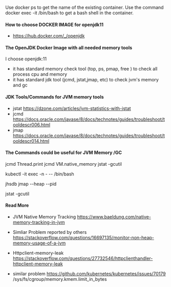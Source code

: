 Use docker ps to get the name of the existing container.
Use the command docker exec -it <container name> /bin/bash to get a bash shell in the container.


#### How to choose DOCKER IMAGE for openjdk11

- https://hub.docker.com/_/openjdk

#### The OpenJDK Docker Image with  all needed memory tools 
I choose openjdk:11 
- it has standard memory check tool  (top, ps, pmap, free ) to check all process cpu and memory
- it has standard jdk tool (jcmd, jstat,jmap, etc) to check jvm's memory and gc 

#### JDK Tools/Commands for JVM memory tools

- jstat
https://dzone.com/articles/jvm-statistics-with-jstat
- jcmd 
https://docs.oracle.com/javase/8/docs/technotes/guides/troubleshoot/tooldescr006.html
- jmap
https://docs.oracle.com/javase/8/docs/technotes/guides/troubleshoot/tooldescr014.html

#### The Commands could be useful for JVM Memory /GC  ####

jcmd <pid> Thread.print
jcmd <pid> VM.native_memory
jstat -gcutil <pid>



kubectl -it exec -n <namespace>   -<podname>    -- /bin/bash 

jhsdb jmap --heap --pid <PID>

jstat -gcutil <PID>

#### Read More

- JVM Native Memory Tracking 
https://www.baeldung.com/native-memory-tracking-in-jvm
- Simliar Problem reported by others 
https://stackoverflow.com/questions/16697135/monitor-non-heap-memory-usage-of-a-jvm
- Httpclient-memory-leak
https://stackoverflow.com/questions/27732546/httpclienthandler-httpclient-memory-leak

- similar problem 
  https://github.com/kubernetes/kubernetes/issues/70179  /sys/fs/cgroup/memory.kmem.limit_in_bytes




